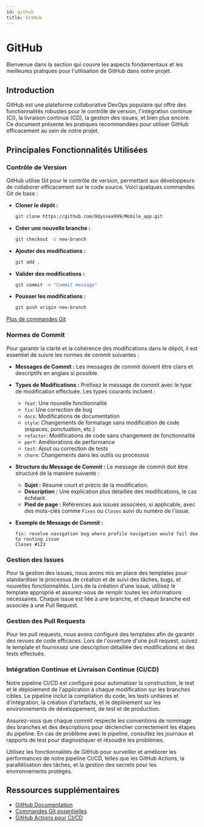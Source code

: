 ```yaml
---
id: github
title: GitHub
---
```


# GitHub

Bienvenue dans la section qui couvre les aspects fondamentaux et les meilleures pratiques pour l'utilisation de GitHub dans notre projet.

## Introduction

GitHub est une plateforme collaborative DevOps populaire qui offre des fonctionnalités robustes pour le contrôle de version, l'intégration continue (CI), la livraison continue (CD), la gestion des issues, et bien plus encore. Ce document présente les pratiques recommandées pour utiliser GitHub efficacement au sein de notre projet.

## Principales Fonctionnalités Utilisées

### Contrôle de Version

GitHub utilise Git pour le contrôle de version, permettant aux développeurs de collaborer efficacement sur le code source. Voici quelques commandes Git de base :

- **Cloner le dépôt :**
  ```bash
  git clone https://github.com/Odyssea999/Mobile_app.git
  ```
- **Créer une nouvelle branche :**
  ```bash
  git checkout -b new-branch
  ```
- **Ajouter des modifications :** 
  ```bash
  git add .
  ```
- **Valider des modifications :**
  ```bash
  git commit -m "Commit message"
  ```
- **Pousser les modifications :**
  ```bash
  git push origin new-branch
  ```
[Plus de commandes Git](https://www.hostinger.fr/tutoriels/commandes-git)

### Normes de Commit

Pour garantir la clarté et la cohérence des modifications dans le dépôt, il est essentiel de suivre les normes de commit suivantes :

- **Messages de Commit :** Les messages de commit doivent être clairs et descriptifs en anglais si possible.

- **Types de Modifications :** Préfixez le message de commit avec le type de modification effectuée. Les types courants incluent :
  - `feat`: Une nouvelle fonctionnalité
  - `fix`: Une correction de bug
  - `docs`: Modifications de documentation
  - `style`: Changements de formatage sans modification de code (espaces, ponctuation, etc.)
  - `refactor`: Modifications de code sans changement de fonctionnalité
  - `perf`: Améliorations de performance
  - `test`: Ajout ou correction de tests
  - `chore`: Changements dans les outils ou processus

- **Structure du Message de Commit :** Le message de commit doit être structuré de la manière suivante :
  - **Sujet :** Résumé court et précis de la modification.
  - **Description :** Une explication plus détaillée des modifications, le cas échéant.
  - **Pied de page :** Références aux issues associées, si applicable, avec des mots-clés comme `Fixes` ou `Closes` suivi du numéro de l'issue.

- **Exemple de Message de Commit :**
  ```plaintext
  fix: resolve navigation bug where profile navigation would fail due to routing issue
  Closes #123
  ```

### Gestion des Issues

Pour la gestion des issues, nous avons mis en place des templates pour standardiser le processus de création et de suivi des tâches, bugs, et nouvelles fonctionnalités. Lors de la création d'une issue, utilisez le template approprié et assurez-vous de remplir toutes les informations nécessaires. Chaque issue est liée à une branche, et chaque branche est associée à une Pull Request.

### Gestion des Pull Requests

Pour les pull requests, nous avons configuré des templates afin de garantir des revues de code efficaces. Lors de l'ouverture d'une pull request, suivez le template et fournissez une description détaillée des modifications et des tests effectués.

### Intégration Continue et Livraison Continue (CI/CD)

Notre pipeline CI/CD est configuré pour automatiser la construction, le test et le déploiement de l'application à chaque modification sur les branches cibles. Le pipeline inclut la compilation du code, les tests unitaires et d'intégration, la création d'artefacts, et le déploiement sur les environnements de développement, de test et de production.

Assurez-vous que chaque commit respecte les conventions de nommage des branches et des descriptions pour déclencher correctement les étapes du pipeline. En cas de problème avec le pipeline, consultez les journaux et rapports de test pour diagnostiquer et résoudre les problèmes.

Utilisez les fonctionnalités de GitHub pour surveiller et améliorer les performances de notre pipeline CI/CD, telles que les GitHub Actions, la parallélisation des tâches, et la gestion des secrets pour les environnements protégés.

## Ressources supplémentaires

- [GitHub Documentation](https://docs.github.com/)
- [Commandes Git essentielles](https://www.hostinger.fr/tutoriels/commandes-git)
- [GitHub Actions pour CI/CD](https://docs.github.com/en/actions)
